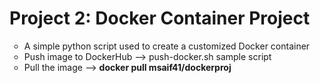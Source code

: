 <h1>Project 2: Docker Container Project</h1>

<ul style="list-style-type:circle;">
  <li>A simple python script used to create a customized Docker container</li>
  <li>Push image to DockerHub --> push-docker.sh sample script</li>
  <li>Pull the image --> <b>docker pull msaif41/dockerproj<b></li>
</ul> 



